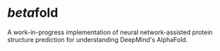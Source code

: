 # *beta*fold

A work-in-progress implementation of neural network-assisted protein structure prediction for understanding DeepMind's AlphaFold.